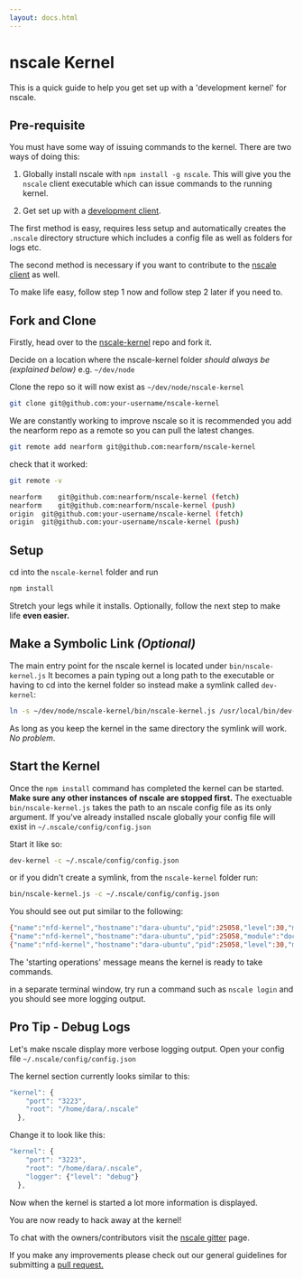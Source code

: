 ```yaml
---
layout: docs.html
---
```


# nscale Kernel

This is a quick guide to help you get set up with a 'development kernel' for nscale.

## Pre-requisite

You must have some way of issuing commands to the kernel. There are two ways of doing this:

 1. Globally install nscale with `npm install -g nscale`. This will give you the `nscale` client executable which can issue commands to the running kernel.

 2. Get set up with a [development client][client-setup].

The first method is easy, requires less setup and automatically creates the `.nscale` directory structure which includes a config file as well as folders for logs etc.

The second method is necessary if you want to contribute to the [nscale client][nscale-client] as well.

To make life easy, follow step 1 now and follow step 2 later if you need to.  

## Fork and Clone

Firstly, head over to the [nscale-kernel] repo and fork it.

Decide on a location where the nscale-kernel folder _should always be (explained below)_ e.g. `~/dev/node`

Clone the repo so it will now exist as `~/dev/node/nscale-kernel`

```bash
git clone git@github.com:your-username/nscale-kernel
```

We are constantly working to improve nscale so it is recommended you add the nearform repo as a remote so you can pull the latest changes.

```bash
git remote add nearform git@github.com:nearform/nscale-kernel
```

check that it worked:

```bash
git remote -v

nearform	git@github.com:nearform/nscale-kernel (fetch)
nearform	git@github.com:nearform/nscale-kernel (push)
origin	git@github.com:your-username/nscale-kernel (fetch)
origin	git@github.com:your-username/nscale-kernel (push)
```

## Setup

cd into the `nscale-kernel` folder and run

```bash
npm install
```

Stretch your legs while it installs. Optionally, follow the next step to make life __even easier.__

## Make a Symbolic Link _(Optional)_

The main entry point for the nscale kernel is located under `bin/nscale-kernel.js`
It becomes a pain typing out a long path to the executable or having to cd into the kernel folder so instead make a symlink called `dev-kernel`:

```bash
ln -s ~/dev/node/nscale-kernel/bin/nscale-kernel.js /usr/local/bin/dev-kernel
```

As long as you keep the kernel in the same directory the symlink will work. _No problem_.

## Start the Kernel

Once the `npm install` command has completed the kernel can be started. __Make sure any other instances of nscale are stopped first.__
The exectuable `bin/nscale-kernel.js` takes the path to an nscale config file as its only argument.
If you've already installed nscale globally your config file will exist in `~/.nscale/config/config.json`

Start it like so:

```bash
dev-kernel -c ~/.nscale/config/config.json
```

or if you didn't create a symlink, from the `nscale-kernel` folder run:

```bash
bin/nscale-kernel.js -c ~/.nscale/config/config.json
```

You should see out put similar to the following:
```bash
{"name":"nfd-kernel","hostname":"dara-ubuntu","pid":25058,"level":30,"msg":"booting","time":"2015-05-07T11:09:55.351Z","v":0}
{"name":"nfd-kernel","hostname":"dara-ubuntu","pid":25058,"module":"docker","level":30,"port":8011,"path":"/home/dara/.nscale/data/registry","msg":"registry started","time":"2015-05-07T11:09:56.481Z","v":0}
{"name":"nfd-kernel","hostname":"dara-ubuntu","pid":25058,"level":30,"msg":"starting operations","time":"2015-05-07T11:09:56.494Z","v":0}
```

The 'starting operations' message means the kernel is ready to take commands.

in a separate terminal window, try run a command such as `nscale login` and you should see more logging output.

## Pro Tip - Debug Logs
Let's make nscale display more verbose logging output. Open your config file `~/.nscale/config/config.json`

The kernel section currently looks similar to this:

```js
"kernel": {
    "port": "3223",
    "root": "/home/dara/.nscale"
  },
```
Change it to look like this:

```js
"kernel": {
    "port": "3223",
    "root": "/home/dara/.nscale",
    "logger": {"level": "debug"}
  },
```

Now when the kernel is started a lot more information is displayed.

You are now ready to hack away at the kernel!

To chat with the owners/contributors visit the [nscale gitter][gitter] page.

If you make any improvements please check out our general guidelines for submitting a [pull request.][pull-requests]

[gitter]: https://gitter.im/nearform/nscale
[pull-requests]: ./pull-requests.html
[containers]: ./containers.hmtl
[nscale-kernel]: https://github.com/nearform/nscale-kernel
[nscale-client]: https://github.com/nearform/nscale-client
[client-setup]: ./nscale-client.html
